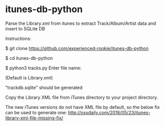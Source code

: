 # itunes-db-python
Parse the Library.xml from itunes to extract Track/Album/Artist data and insert to SQLite DB

Instructions:

$ git clone https://github.com/experienced-rookie/itunes-db-python

$ cd itunes-db-python

$ python3 tracks.py
Enter file name: 

(Default is Library.xml)

"trackdb.sqlite" should be generated

Copy the Library XML file from iTunes directory to your project directory.

The new iTunes versions do not have XML file by default, so the below fix can be used to generate one:
http://osxdaily.com/2018/05/23/itunes-library-xml-file-missing-fix/
